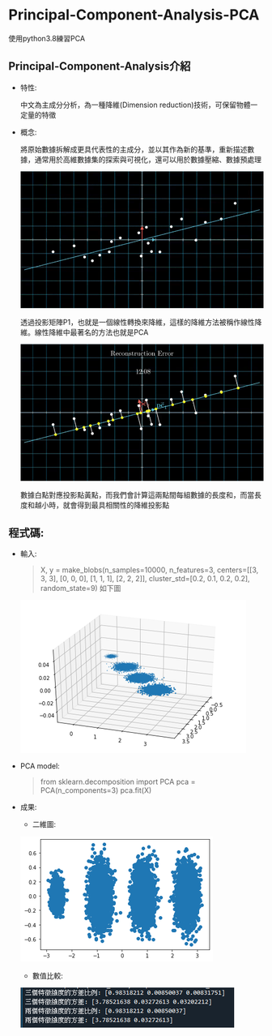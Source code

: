 # Principal-Component-Analysis-PCA
使用python3.8練習PCA
## Principal-Component-Analysis介紹
* 特性:

  中文為主成分分析，為一種降維(Dimension reduction)技術，可保留物體一定量的特徵

* 概念:

  將原始數據拆解成更具代表性的主成分，並以其作為新的基準，重新描述數據，通常用於高維數據集的探索與可視化，還可以用於數據壓縮、數據預處理

  ![Alt text](photo/圖片3.gif)
  
  透過投影矩陣P1，也就是一個線性轉換來降維，這樣的降維方法被稱作線性降維。線性降維中最著名的方法也就是PCA

  ![Alt text](photo/圖片4.gif)
  
  數據白點對應投影點黃點，而我們會計算這兩點間每組數據的長度和，而當長度和越小時，就會得到最具相關性的降維投影點

## 程式碼: 

  * 輸入:
    > X, y = make_blobs(n_samples=10000, n_features=3, centers=[[3, 3, 3], [0, 0, 0], [1, 1, 1], [2, 2, 2]], cluster_std=[0.2, 0.1, 0.2, 0.2], random_state=9) 
    如下圖
    
    ![Alt text](photo/圖片1.png)
    
  * PCA model:
    > from sklearn.decomposition import PCA
    > pca = PCA(n_components=3) 
    > pca.fit(X) 
    
* 成果: 
  * 二維圖:
  
  ![Alt text](photo/圖片2.png)
  
  * 數值比較:
  
  ![Alt text](photo/圖片5.PNG)
  
